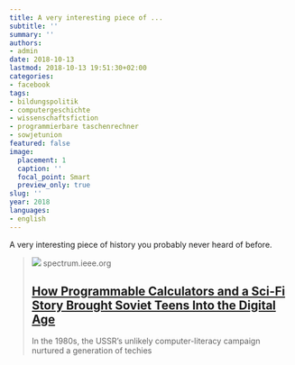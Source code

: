 ```yaml
---
title: A very interesting piece of ...
subtitle: ''
summary: ''
authors:
- admin
date: 2018-10-13
lastmod: 2018-10-13 19:51:30+02:00
categories:
- facebook
tags:
- bildungspolitik
- computergeschichte
- wissenschaftsfiction
- programmierbare taschenrechner
- sowjetunion
featured: false
image:
  placement: 1
  caption: ''
  focal_point: Smart
  preview_only: true
slug: ''
year: 2018
languages:
- english
---
```


A very interesting piece of history you probably never heard of before.
> [![](https://spectrum.ieee.org/media-library/illustration-chris-malbon.jpg?id=25586635&width=1200&height=600&coordinates=0%2C106%2C0%2C107)](https://spectrum.ieee.org/tech-history/silicon-revolution/how-programmable-calculators-and-a-scifi-story-brought-soviet-teens-into-the-digital-age)
> spectrum.ieee.org
> ## [How Programmable Calculators and a Sci-Fi Story Brought Soviet Teens Into the Digital Age](https://spectrum.ieee.org/tech-history/silicon-revolution/how-programmable-calculators-and-a-scifi-story-brought-soviet-teens-into-the-digital-age)
>
>In the 1980s, the USSR’s unlikely computer-literacy campaign nurtured a generation of techies